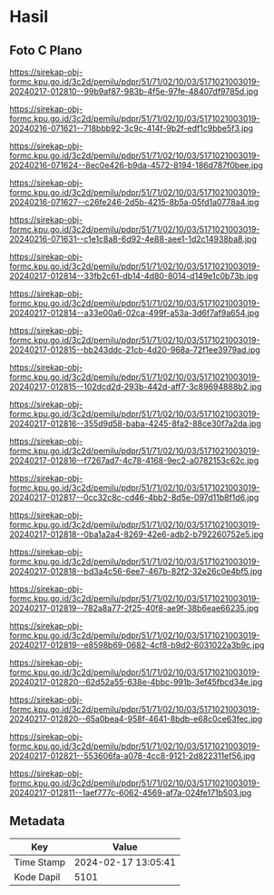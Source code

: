 # Hasil

## Foto C Plano

https://sirekap-obj-formc.kpu.go.id/3c2d/pemilu/pdpr/51/71/02/10/03/5171021003019-20240217-012810--99b9af87-983b-4f5e-97fe-48407df9785d.jpg

https://sirekap-obj-formc.kpu.go.id/3c2d/pemilu/pdpr/51/71/02/10/03/5171021003019-20240216-071621--718bbb92-3c9c-414f-9b2f-edf1c9bbe5f3.jpg

https://sirekap-obj-formc.kpu.go.id/3c2d/pemilu/pdpr/51/71/02/10/03/5171021003019-20240216-071624--8ec0e426-b9da-4572-8194-186d787f0bee.jpg

https://sirekap-obj-formc.kpu.go.id/3c2d/pemilu/pdpr/51/71/02/10/03/5171021003019-20240216-071627--c26fe246-2d5b-4215-8b5a-05fd1a0778a4.jpg

https://sirekap-obj-formc.kpu.go.id/3c2d/pemilu/pdpr/51/71/02/10/03/5171021003019-20240216-071631--c1e1c8a8-6d92-4e88-aee1-1d2c14938ba8.jpg

https://sirekap-obj-formc.kpu.go.id/3c2d/pemilu/pdpr/51/71/02/10/03/5171021003019-20240217-012814--33fb2c61-db14-4d80-8014-d149e1c0b73b.jpg

https://sirekap-obj-formc.kpu.go.id/3c2d/pemilu/pdpr/51/71/02/10/03/5171021003019-20240217-012814--a33e00a6-02ca-499f-a53a-3d6f7af9a654.jpg

https://sirekap-obj-formc.kpu.go.id/3c2d/pemilu/pdpr/51/71/02/10/03/5171021003019-20240217-012815--bb243ddc-21cb-4d20-968a-72f1ee3979ad.jpg

https://sirekap-obj-formc.kpu.go.id/3c2d/pemilu/pdpr/51/71/02/10/03/5171021003019-20240217-012815--102dcd2d-293b-442d-aff7-3c89694888b2.jpg

https://sirekap-obj-formc.kpu.go.id/3c2d/pemilu/pdpr/51/71/02/10/03/5171021003019-20240217-012816--355d9d58-baba-4245-8fa2-88ce30f7a2da.jpg

https://sirekap-obj-formc.kpu.go.id/3c2d/pemilu/pdpr/51/71/02/10/03/5171021003019-20240217-012816--f7267ad7-4c78-4168-9ec2-a0782153c62c.jpg

https://sirekap-obj-formc.kpu.go.id/3c2d/pemilu/pdpr/51/71/02/10/03/5171021003019-20240217-012817--0cc32c8c-cd46-4bb2-8d5e-097d11b8f1d6.jpg

https://sirekap-obj-formc.kpu.go.id/3c2d/pemilu/pdpr/51/71/02/10/03/5171021003019-20240217-012818--0ba1a2a4-8269-42e6-adb2-b792260752e5.jpg

https://sirekap-obj-formc.kpu.go.id/3c2d/pemilu/pdpr/51/71/02/10/03/5171021003019-20240217-012818--bd3a4c56-6ee7-467b-82f2-32e26c0e4bf5.jpg

https://sirekap-obj-formc.kpu.go.id/3c2d/pemilu/pdpr/51/71/02/10/03/5171021003019-20240217-012819--782a8a77-2f25-40f8-ae9f-38b6eae66235.jpg

https://sirekap-obj-formc.kpu.go.id/3c2d/pemilu/pdpr/51/71/02/10/03/5171021003019-20240217-012819--e8598b69-0682-4cf8-b9d2-6031022a3b9c.jpg

https://sirekap-obj-formc.kpu.go.id/3c2d/pemilu/pdpr/51/71/02/10/03/5171021003019-20240217-012820--62d52a55-638e-4bbc-991b-3ef45fbcd34e.jpg

https://sirekap-obj-formc.kpu.go.id/3c2d/pemilu/pdpr/51/71/02/10/03/5171021003019-20240217-012820--65a0bea4-958f-4641-8bdb-e68c0ce63fec.jpg

https://sirekap-obj-formc.kpu.go.id/3c2d/pemilu/pdpr/51/71/02/10/03/5171021003019-20240217-012821--553606fa-a078-4cc8-9121-2d822311ef56.jpg

https://sirekap-obj-formc.kpu.go.id/3c2d/pemilu/pdpr/51/71/02/10/03/5171021003019-20240217-012811--1aef777c-6062-4569-af7a-024fe171b503.jpg


## Metadata

| Key        | Value               |
| ---------- | ------------------- |
| Time Stamp | 2024-02-17 13:05:41 |
| Kode Dapil | 5101                |



